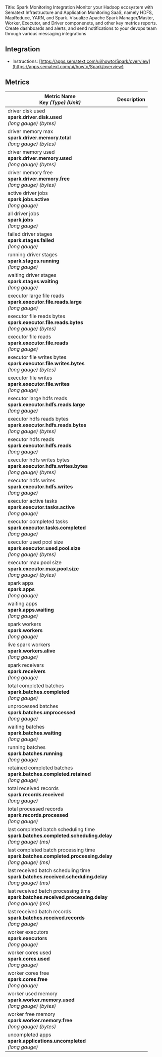 Title: Spark Monitoring Integration
Monitor your Hadoop ecosystem with Sematext Infrastructure and Application Monitoring SaaS, namely HDFS, MapReduce, YARN, and Spark. Visualize Apache Spark Manager/Master, Worker, Executor, and Driver componenets, and other key metrics reports. Create dashboards and alerts, and send notifications to your devops team through various messaging integrations

## Integration

- Instructions: [https://apps.sematext.com/ui/howto/Spark/overview](https://apps.sematext.com/ui/howto/Spark/overview)

## Metrics

Metric Name<br> Key *(Type)* *(Unit)*                                                                           |  Description
----------------------------------------------------------------------------------------------------------------|-------------
driver disk used<br>**spark.driver.disk.used** <br>*(long gauge)* *(bytes)*                                     |
driver memory max<br>**spark.driver.memory.total** <br>*(long gauge)* *(bytes)*                                 |
driver memory used<br>**spark.driver.memory.used** <br>*(long gauge)* *(bytes)*                                 |
driver memory free<br>**spark.driver.memory.free** <br>*(long gauge)* *(bytes)*                                 |
active driver jobs<br>**spark.jobs.active** <br>*(long gauge)*                                                  |
all driver jobs<br>**spark.jobs** <br>*(long gauge)*                                                            |
failed driver stages<br>**spark.stages.failed** <br>*(long gauge)*                                              |
running driver stages<br>**spark.stages.running** <br>*(long gauge)*                                            |
waiting driver stages<br>**spark.stages.waiting** <br>*(long gauge)*                                            |
executor large file reads<br>**spark.executor.file.reads.large** <br>*(long gauge)*                             |
executor file reads bytes<br>**spark.executor.file.reads.bytes** <br>*(long gauge)* *(bytes)*                   |
executor file reads<br>**spark.executor.file.reads** <br>*(long gauge)*                                         |
executor file writes bytes<br>**spark.executor.file.writes.bytes** <br>*(long gauge)* *(bytes)*                 |
executor file writes<br>**spark.executor.file.writes** <br>*(long gauge)*                                       |
executor large hdfs reads<br>**spark.executor.hdfs.reads.large** <br>*(long gauge)*                             |
executor hdfs reads bytes<br>**spark.executor.hdfs.reads.bytes** <br>*(long gauge)* *(bytes)*                   |
executor hdfs reads<br>**spark.executor.hdfs.reads** <br>*(long gauge)*                                         |
executor hdfs writes bytes<br>**spark.executor.hdfs.writes.bytes** <br>*(long gauge)* *(bytes)*                 |
executor hdfs writes<br>**spark.executor.hdfs.writes** <br>*(long gauge)*                                       |
executor active tasks<br>**spark.executor.tasks.active** <br>*(long gauge)*                                     |
executor completed tasks<br>**spark.executor.tasks.completed** <br>*(long gauge)*                               |
executor used pool size<br>**spark.executor.used.pool.size** <br>*(long gauge)* *(bytes)*                       |
executor max pool size<br>**spark.executor.max.pool.size** <br>*(long gauge)* *(bytes)*                         |
spark apps<br>**spark.apps** <br>*(long gauge)*                                                                 |
waiting apps<br>**spark.apps.waiting** <br>*(long gauge)*                                                       |
spark workers<br>**spark.workers** <br>*(long gauge)*                                                           |
live spark workers<br>**spark.workers.alive** <br>*(long gauge)*                                                |
spark receivers<br>**spark.receivers** <br>*(long gauge)*                                                       |
total completed batches<br>**spark.batches.completed** <br>*(long gauge)*                                       |
unprocessed batches<br>**spark.batches.unprocessed** <br>*(long gauge)*                                         |
waiting batches<br>**spark.batches.waiting** <br>*(long gauge)*                                                 |
running batches<br>**spark.batches.running** <br>*(long gauge)*                                                 |
retained completed batches<br>**spark.batches.completed.retained** <br>*(long gauge)*                           |
total received records<br>**spark.records.received** <br>*(long gauge)*                                         |
total processed records<br>**spark.records.processed** <br>*(long gauge)*                                       |
last completed batch scheduling time<br>**spark.batches.completed.scheduling.delay** <br>*(long gauge)* *(ms)*  |
last completed batch processing time<br>**spark.batches.completed.processing.delay** <br>*(long gauge)* *(ms)*  |
last received batch scheduling time<br>**spark.batches.received.scheduling.delay** <br>*(long gauge)* *(ms)*    |
last received batch processing time<br>**spark.batches.received.processing.delay** <br>*(long gauge)* *(ms)*    |
last received batch records<br>**spark.batches.received.records** <br>*(long gauge)*                            |
worker executors<br>**spark.executors** <br>*(long gauge)*                                                      |
worker cores used<br>**spark.cores.used** <br>*(long gauge)*                                                    |
worker cores free<br>**spark.cores.free** <br>*(long gauge)*                                                    |
worker used memory<br>**spark.worker.memory.used** <br>*(long gauge)* *(bytes)*                                 |
worker free memory<br>**spark.worker.memory.free** <br>*(long gauge)* *(bytes)*                                 |
uncompleted apps<br>**spark.applications.uncompleted** <br>*(long gauge)*                                       |
